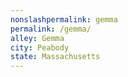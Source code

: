```yaml
---
﻿nonslashpermalink: gemma
permalink: /gemma/
alley: Gemma
city: Peabody
state: Massachusetts
---
```

